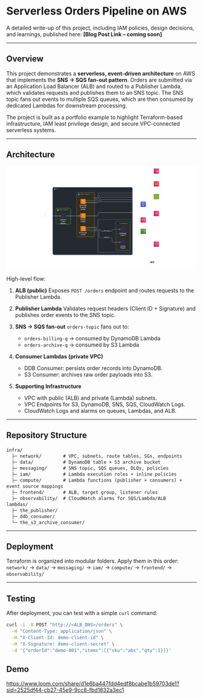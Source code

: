 # Serverless Orders Pipeline on AWS

A detailed write-up of this project, including IAM policies, design decisions, and learnings, published here: **\[Blog Post Link – coming soon]**

---

## Overview

This project demonstrates a **serverless, event-driven architecture** on AWS that implements the **SNS → SQS fan-out pattern**. Orders are submitted via an Application Load Balancer (ALB) and routed to a Publisher Lambda, which validates requests and publishes them to an SNS topic. The SNS topic fans out events to multiple SQS queues, which are then consumed by dedicated Lambdas for downstream processing.

The project is built as a portfolio example to highlight Terraform-based infrastructure, IAM least privilege design, and secure VPC-connected serverless systems.

---

## Architecture

![architecture](architecture.png)  

High-level flow:

1. **ALB (public)**
   Exposes `POST /orders` endpoint and routes requests to the Publisher Lambda.

2. **Publisher Lambda**
   Validates request headers (Client ID + Signature) and publishes order events to the SNS topic.

3. **SNS → SQS fan-out**
   `orders-topic` fans out to:

   * `orders-billing-q` → consumed by DynamoDB Lambda
   * `orders-archive-q` → consumed by S3 Lambda

4. **Consumer Lambdas (private VPC)**

   * DDB Consumer: persists order records into DynamoDB.
   * S3 Consumer: archives raw order payloads into S3.

5. **Supporting Infrastructure**

   * VPC with public (ALB) and private (Lambda) subnets.
   * VPC Endpoints for S3, DynamoDB, SNS, SQS, CloudWatch Logs.
   * CloudWatch Logs and alarms on queues, Lambdas, and ALB.


---

## Repository Structure

```
infra/
  ├─ network/        # VPC, subnets, route tables, SGs, endpoints
  ├─ data/           # DynamoDB table + S3 archive bucket
  ├─ messaging/      # SNS topic, SQS queues, DLQs, policies
  ├─ iam/            # Lambda execution roles + inline policies
  ├─ compute/        # Lambda functions (publisher + consumers) + event source mappings
  ├─ frontend/       # ALB, target group, listener rules
  ├─ observability/  # CloudWatch alarms for SQS/Lambda/ALB
lambdas/
  ├─ the_publisher/
  ├─ ddb_consumer/
  └─ the_s3_archive_consumer/
```

---

## Deployment

Terraform is organized into modular folders. Apply them in this order:
`network/` → `data/` → `messaging/` → `iam/` → `compute/` → `frontend/` → `observability/`

---

## Testing

After deployment, you can test with a simple `curl` command:

```bash
curl -i -X POST "http://<ALB_DNS>/orders" \
  -H "Content-Type: application/json" \
  -H "X-Client-Id: demo-client-id" \
  -H "X-Signature: demo-client-secret" \
  -d '{"orderId":"demo-001","items":[{"sku":"abc","qty":1}]}'
```

## Demo

https://www.loom.com/share/d1e6ba447fdd4edf8bcabe1b59703de1?sid=2525df44-cb27-45e9-9cc8-fbd1832a3ec1
